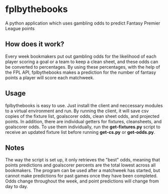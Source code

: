 # fplbythebooks
A python application which uses gambling odds to predict Fantasy Premier League points

## How does it work?
Every week bookmakers put out gambling odds for the likelihood of each player scoring a goal or a team to keep a clean sheet, and these odds can be converted to percentages. By using these percentages, with the help of the FPL API, fplbythebooks makes a prediction for the number of fantasy points a player will score each matchweek.

## Usage
fplbythebooks is easy to use. Just install the client and neccessary modules to a virtual environment and run. By running the client, it will save csv copies of the fixture list, goalscorer odds, clean sheet odds, and projected points. In addition, there are individual getters for fixtures, cleansheets, and goalscorer odds. To use them individually, run the **get-fixtures.py** script to receive an updated fixture list before running **get-cs.py** or **get-odds.py**.

## Notes
The way the script is set up, it only retrieves the "best" odds, meaning that points predictions and goalscorer percents are the total lowest across all bookmakers. 
The program can be used after a matchweek has started, but cannot make predictions for past games once they have been completed.
Odds change throughout the week, and point predictions will change from day to day.
